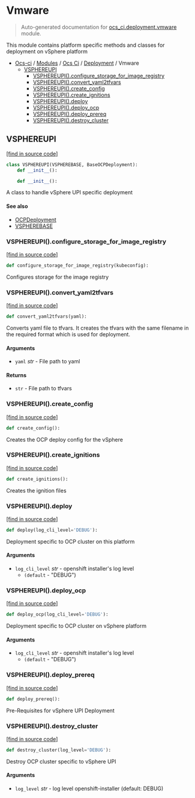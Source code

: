 # Vmware

> Auto-generated documentation for [ocs_ci.deployment.vmware](https://github.com/gklein/ocs-ci/blob/master/ocs_ci/deployment/vmware.py) module.

This module contains platform specific methods and classes for deployment
on vSphere platform

- [Ocs-ci](../../README.md#ocs-ci) / [Modules](../../MODULES.md#ocs-ci-modules) / [Ocs Ci](../index.md#ocs-ci) / [Deployment](index.md#deployment) / Vmware
    - [VSPHEREUPI](#vsphereupi)
        - [VSPHEREUPI().configure_storage_for_image_registry](#vsphereupiconfigure_storage_for_image_registry)
        - [VSPHEREUPI().convert_yaml2tfvars](#vsphereupiconvert_yaml2tfvars)
        - [VSPHEREUPI().create_config](#vsphereupicreate_config)
        - [VSPHEREUPI().create_ignitions](#vsphereupicreate_ignitions)
        - [VSPHEREUPI().deploy](#vsphereupideploy)
        - [VSPHEREUPI().deploy_ocp](#vsphereupideploy_ocp)
        - [VSPHEREUPI().deploy_prereq](#vsphereupideploy_prereq)
        - [VSPHEREUPI().destroy_cluster](#vsphereupidestroy_cluster)

## VSPHEREUPI

[[find in source code]](https://github.com/gklein/ocs-ci/blob/master/ocs_ci/deployment/vmware.py#L71)

```python
class VSPHEREUPI(VSPHEREBASE, BaseOCPDeployment):
    def __init__():

    def __init__():
```

A class to handle vSphere UPI specific deployment

#### See also

- [OCPDeployment](ocp.md#ocpdeployment)
- [VSPHEREBASE](#vspherebase)

### VSPHEREUPI().configure_storage_for_image_registry

[[find in source code]](https://github.com/gklein/ocs-ci/blob/master/ocs_ci/deployment/vmware.py#L289)

```python
def configure_storage_for_image_registry(kubeconfig):
```

Configures storage for the image registry

### VSPHEREUPI().convert_yaml2tfvars

[[find in source code]](https://github.com/gklein/ocs-ci/blob/master/ocs_ci/deployment/vmware.py#L217)

```python
def convert_yaml2tfvars(yaml):
```

Converts yaml file to tfvars. It creates the tfvars with the
same filename in the required format which is used for deployment.

#### Arguments

- `yaml` *str* - File path to yaml

#### Returns

- `str` - File path to tfvars

### VSPHEREUPI().create_config

[[find in source code]](https://github.com/gklein/ocs-ci/blob/master/ocs_ci/deployment/vmware.py#L253)

```python
def create_config():
```

Creates the OCP deploy config for the vSphere

### VSPHEREUPI().create_ignitions

[[find in source code]](https://github.com/gklein/ocs-ci/blob/master/ocs_ci/deployment/vmware.py#L279)

```python
def create_ignitions():
```

Creates the ignition files

### VSPHEREUPI().deploy

[[find in source code]](https://github.com/gklein/ocs-ci/blob/master/ocs_ci/deployment/vmware.py#L301)

```python
def deploy(log_cli_level='DEBUG'):
```

Deployment specific to OCP cluster on this platform

#### Arguments

- `log_cli_level` *str* - openshift installer's log level
    - `(default` - "DEBUG")

### VSPHEREUPI().deploy_ocp

[[find in source code]](https://github.com/gklein/ocs-ci/blob/master/ocs_ci/deployment/vmware.py#L347)

```python
def deploy_ocp(log_cli_level='DEBUG'):
```

Deployment specific to OCP cluster on vSphere platform

#### Arguments

- `log_cli_level` *str* - openshift installer's log level
    - `(default` - "DEBUG")

### VSPHEREUPI().deploy_prereq

[[find in source code]](https://github.com/gklein/ocs-ci/blob/master/ocs_ci/deployment/vmware.py#L96)

```python
def deploy_prereq():
```

Pre-Requisites for vSphere UPI Deployment

### VSPHEREUPI().destroy_cluster

[[find in source code]](https://github.com/gklein/ocs-ci/blob/master/ocs_ci/deployment/vmware.py#L358)

```python
def destroy_cluster(log_level='DEBUG'):
```

Destroy OCP cluster specific to vSphere UPI

#### Arguments

- `log_level` *str* - log level openshift-installer (default: DEBUG)
